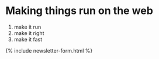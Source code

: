 # Making things run on the web

1. make it run
2. make it right
3. make it fast

{% include newsletter-form.html %}
